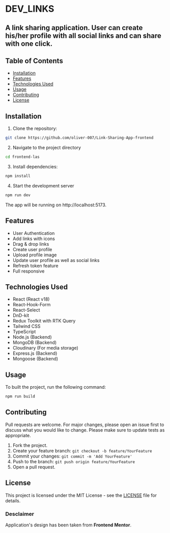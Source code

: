 # DEV_LINKS

## A link sharing application. User can create his/her profile with all social links and can share with one click.

## Table of Contents

- [Installation](#installation)
- [Features](#features)
- [Technologies Used](#technologies-used)
- [Usage](#usage)
- [Contributing](#contributing)
- [License](#license)

## Installation

1. Clone the repository:

```bash
git clone https://github.com/oliver-007/Link-Sharing-App-frontend
```

2. Navigate to the project directory

```bash
cd frontend-las
```

3. Install dependencies:

```bash
npm install
```

4. Start the development server

```bash
npm run dev
```

The app will be running on http://localhost:5173.

## Features

- User Authentication
- Add links with icons
- Drag & drop links
- Create user profile
- Upload profile image
- Update user profile as well as social links
- Refresh token feature
- Full responsive

## Technologies Used

- React (React v18)
- React-Hook-Form
- React-Select
- DnD-kit
- Redux Toolkit with RTK Query
- Tailwind CSS
- TypeScript
- Node.js (Backend)
- MongoDB (Backend)
- Cloudinary (For media storage)
- Express.js (Backend)
- Mongoose (Backend)

## Usage

To built the project, run the following command:

```bash
npm run build
```

## Contributing

Pull requests are welcome. For major changes, please open an issue first to discuss what you would like to change. Please make sure to update tests as appropriate.

1. Fork the project.
2. Create your feature branch: `git checkout -b feature/YourFeature`
3. Commit your changes: `git commit -m 'Add YourFeature'`
4. Push to the branch: `git push origin feature/YourFeature`
5. Open a pull request.

## License

This project is licensed under the MIT License - see the [LICENSE](LICENSE.md) file for details.

### Desclaimer

Application's design has been taken from **Frontend Mentor**.
